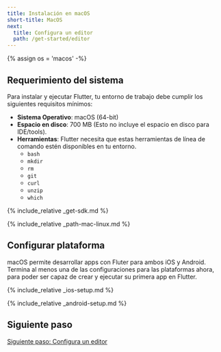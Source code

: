 ```yaml
---
title: Instalación en macOS
short-title: MacOS
next:
  title: Configura un editor
  path: /get-started/editor
---
```


{% assign os = 'macos' -%}

## Requerimiento del sistema

Para instalar y ejecutar Flutter, tu entorno de trabajo debe cumplir los siguientes requisitos mínimos:

- **Sistema Operativo**: macOS (64-bit)
- **Espacio en disco**: 700 MB (Esto no incluye el espacio en disco para IDE/tools).
- **Herramientas**: Flutter necesita que estas herramientas de línea de comando estén disponibles en tu entorno.
  - `bash`
  - `mkdir`
  - `rm`
  - `git`
  - `curl`
  - `unzip`
  - `which`

{% include_relative _get-sdk.md %}

{% include_relative _path-mac-linux.md %}

## Configurar plataforma

macOS permite desarrollar apps con Fluter para ambos iOS y Android. Termina al menos
una de las configuraciones para las plataformas ahora, para poder ser capaz de crear y ejecutar
su primera app en Flutter.

{% include_relative _ios-setup.md %}

{% include_relative _android-setup.md %}

## Siguiente paso

[Siguiente paso: Configura un editor](/get-started/editor)